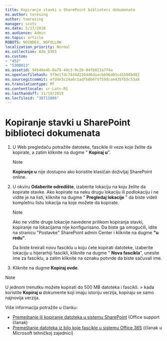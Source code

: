 ```yaml
---
title: Kopiranje stavki u SharePoint biblioteci dokumenata
ms.author: toresing
author: tomresing
manager: scotv
ms.date: 5/17/2018
ms.audience: Admin
ms.topic: article
ROBOTS: NOINDEX, NOFOLLOW
localization_priority: Normal
ms.collection: Adm_O365
ms.custom:
- "452"
- "5300013"
ms.assetid: 94b46e45-0a79-4dc3-9c2b-94fb021a7f4a
ms.openlocfilehash: 5f9e1fdc74d4d2264d6daacbb96d03cd1b98bd82
ms.sourcegitcommit: efdde3c24a0c1adfb8b6f5f59dcae435fb5c53a8
ms.translationtype: MT
ms.contentlocale: sr-Latn-RS
ms.lasthandoff: 11/19/2019
ms.locfileid: "38711806"
---
```

# <a name="copy-items-in-a-sharepoint-document-library"></a>Kopiranje stavki u SharePoint biblioteci dokumenata

1. U Web pregledaču potražite datoteke, fascikle ili veze koje želite da kopirate, a zatim kliknite na dugme " **Kopiraj u**".

    > [!NOTE]
    > **Kopiranje u** nije dostupno ako koristite klasičan doživljaj SharePoint online.
  
2. U okviru **Odaberite odredište**, izaberite lokaciju na koju želite da kopirate stavke. Ako kopirate na neku drugu lokaciju ili podlokaciju i ne vidite je na listi, kliknite na dugme " **Pregledaj lokacije** " da biste videli kompletnu listu lokacija na koje možete da kopirate.

    > [!NOTE]
    > Ako ne vidite druge lokacije navedene prilikom kopiranja stavki, kopiranje na lokacijama nije konfigurisano. Da biste ga omogućili, idite na stranicu "Postavke" SharePoint admin Center i kliknite na dugme **"u redu"**.
  
    Da biste kreirali novu fasciklu u koju ćete kopirati datoteke, izaberite lokaciju u hijerarhiji fascikli, kliknite na dugme " **Nova fascikla**", unesite ime za fasciklu, a zatim kliknite na oznaku potvrde da biste sačuvali ime.

3. Kliknite na dugme **Kopiraj ovde**.

> [!NOTE]
> U jednom trenutku možete kopirati do 500 MB datoteka i fascikli. > kada koristite **Kopiraj u** dokumente koji imaju istoriju verzija, kopiraju se samo najnovija verzija.
  
Više informacija potražite u članku:

 - [Premeštanje ili kopiranje datoteka u sistemu SharePoint](https://support.office.com/article/move-or-copy-files-in-sharepoint-00e2f483-4df3-46be-a861-1f5f0c1a87bc) (Office support članak)
 - [Premeštanje datoteka iz bilo koje fascikle u sistemu Office 365](https://techcommunity.microsoft.com/t5/Microsoft-SharePoint-Blog/Now-move-files-anywhere-in-Office-365-SharePoint-and-OneDrive/ba-p/146973) (članak u Microsoft tehničkoj zajednici)   